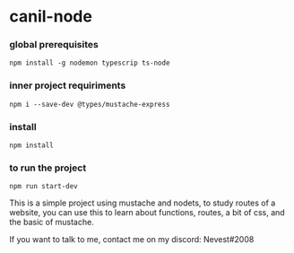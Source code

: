 # canil-node

### global prerequisites
`npm install -g nodemon typescrip ts-node`

### inner project requiriments
`npm i --save-dev @types/mustache-express`

### install 
`npm install`

### to run the project
`npm run start-dev`

This is a simple project using mustache and nodets, to study routes of a website, you can use this to learn about functions, routes, a bit of css, and the basic of mustache.

If you want to talk to me, contact me on my discord: Nevest#2008
<!-- Project credits go to b7web and nevest. -->